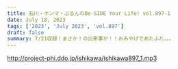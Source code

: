 ```yaml
---
title: 石川・ホンマ・ぶるんのBe-SIDE Your Life! vol.897-1
date: July 18, 2023
tags: ['2023', 'July 2023', 'vol.897']
draft: false
summary: 7/21収録！まさか！の出来事が！！おみやげであたふた。。。
---
```


http://project-phi.ddo.jp/ishikawa/ishikawa897_1.mp3